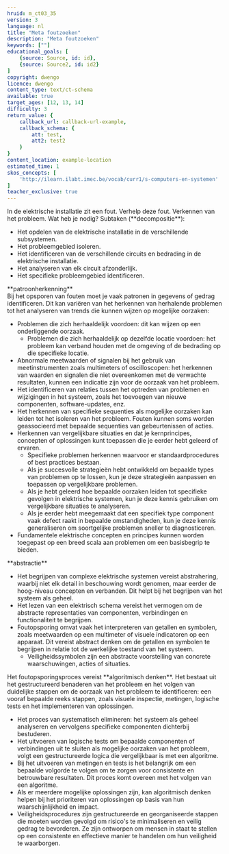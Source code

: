 ```yaml
---
hruid: m_ct03_35
version: 3
language: nl
title: "Meta foutzoeken"
description: "Meta foutzoeken"
keywords: [""]
educational_goals: [
    {source: Source, id: id}, 
    {source: Source2, id: id2}
]
copyright: dwengo
licence: dwengo
content_type: text/ct-schema
available: true
target_ages: [12, 13, 14]
difficulty: 3
return_value: {
    callback_url: callback-url-example,
    callback_schema: {
        att: test,
        att2: test2
    }
}
content_location: example-location
estimated_time: 1
skos_concepts: [
    'http://ilearn.ilabt.imec.be/vocab/curr1/s-computers-en-systemen'
]
teacher_exclusive: true
---
```


<context>
In de elektrische installatie zit een fout. Verhelp deze fout.
</div>
</context>
<decomposition>
Verkennen van het probleem. Wat heb je nodig? Subtaken (**decompositie**):<br>
<ul>
    <li>Het opdelen van de elektrische installatie in de verschillende subsystemen.</li>
    <li>Het probleemgebied isoleren.</li>
    <li>Het identificeren van de verschillende circuits en bedrading in de elektrische installatie. </li>
    <li>Het analyseren van elk circuit afzonderlijk.</li>
    <li>Het specifieke probleemgebied identificeren.</li>
</ul>
</decomposition>
<patternRecognition>
**patroonherkenning**<br>
Bij het opsporen van fouten moet je vaak patronen in gegevens of gedrag identificeren. Dit kan variëren van het herkennen van herhalende problemen tot het analyseren van trends die kunnen wijzen op mogelijke oorzaken:<br>
<ul>
    <li>Problemen die zich herhaaldelijk voordoen: dit kan wijzen op een onderliggende oorzaak.
        <ul>
            <li>Problemen die zich herhaaldelijk op dezelfde locatie voordoen: het probleem kan verband houden met de omgeving of de bedrading op die specifieke locatie.</li>
        </ul>
    </li>
    <li>Abnormale meetwaarden of signalen bij het gebruik van meetinstrumenten zoals multimeters of oscilloscopen: het herkennen van waarden en signalen die niet overeenkomen met de verwachte resultaten, kunnen een indicatie zijn voor de oorzaak van het probleem. </li>
    <li>Het identificeren van relaties tussen het optreden van problemen en wijzigingen in het systeem, zoals het toevoegen van nieuwe componenten, software-updates, enz.</li>
    <li>Het herkennen van specifieke sequenties als mogelijke oorzaken kan leiden tot het isoleren van het probleem. Fouten kunnen soms worden geassocieerd met bepaalde sequenties van gebeurtenissen of acties. </li>
    <li>Herkennen van vergelijkbare situaties en dat je kernprincipes, concepten of oplossingen kunt toepassen die je eerder hebt geleerd of ervaren.
        <ul>
            <li>Specifieke problemen herkennen waarvoor er standaardprocedures of best practices bestaan. </li>
            <li>Als je succesvolle strategieën hebt ontwikkeld om bepaalde types van problemen op te lossen, kun je deze strategieën aanpassen en toepassen op vergelijkbare problemen.</li>
            <li>Als je hebt geleerd hoe bepaalde oorzaken leiden tot specifieke gevolgen in elektrische systemen, kun je deze kennis gebruiken om vergelijkbare situaties te analyseren.</li>
            <li>Als je eerder hebt meegemaakt dat een specifiek type component vaak defect raakt in bepaalde omstandigheden, kun je deze kennis generaliseren om soortgelijke problemen sneller te diagnosticeren.</li>
        </ul>
    </li>
    <li>Fundamentele elektrische concepten en principes kunnen worden toegepast op een breed scala aan problemen om een basisbegrip te bieden.</li>
</ul>
</patternRecognition>
<abstraction>
**abstractie**<br>
<ul>
    <li>Het begrijpen van complexe elektrische systemen vereist abstrahering, waarbij niet elk detail in beschouwing wordt genomen, maar eerder de hoog-niveau concepten en verbanden. Dit helpt bij het begrijpen van het systeem als geheel.</li>
    <li>Het lezen van een elektrisch schema vereist het vermogen om de abstracte representaties van componenten, verbindingen en functionaliteit te begrijpen.</li>
    <li>Foutopsporing omvat vaak het interpreteren van getallen en symbolen, zoals meetwaarden op een multimeter of visuele indicatoren op een apparaat. Dit vereist abstract denken om de getallen en symbolen te begrijpen in relatie tot de werkelijke toestand van het systeem.
        <ul>
            <li>Veiligheidssymbolen zijn een abstracte voorstelling van concrete waarschuwingen, acties of situaties.</li>
        </ul>
    </li>
</ul>
</abstraction>
<algorithms>
Het foutopsporingsproces vereist **algoritmisch denken**. Het bestaat uit het gestructureerd benaderen van het probleem en het volgen van duidelijke stappen om de oorzaak van het probleem te identificeren: een vooraf bepaalde reeks stappen, zoals visuele inspectie, metingen, logische tests en het implementeren van oplossingen.
<ul>
    <li>Het proces van systematisch elimineren: het systeem als geheel analyseren en vervolgens specifieke componenten dichterbij bestuderen. </li>
    <li>Het uitvoeren van logische tests om bepaalde componenten of verbindingen uit te sluiten als mogelijke oorzaken van het probleem, volgt een gestructureerde logica die vergelijkbaar is met een algoritme.</li>
    <li>Bij het uitvoeren van metingen en tests is het belangrijk om een bepaalde volgorde te volgen om te zorgen voor consistente en betrouwbare resultaten. Dit proces komt overeen met het volgen van een algoritme.</li>
    <li>Als er meerdere mogelijke oplossingen zijn, kan algoritmisch denken helpen bij het prioriteren van oplossingen op basis van hun waarschijnlijkheid en impact.</li>
    <li>Veiligheidsprocedures zijn gestructureerde en georganiseerde stappen die moeten worden gevolgd om risico's te minimaliseren en veilig gedrag te bevorderen. Ze zijn ontworpen om mensen in staat te stellen op een consistente en effectieve manier te handelen om hun veiligheid te waarborgen.</li>
</ul>
</algorithms>
<implementation>

</implementation>

